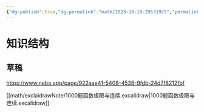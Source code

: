 ```yaml
---
{"dg-publish":true,"dg-permalink":"math/2023-10-10-29531925","permalink":"/math/2023-10-10-29531925/","tags":["数学","高数","1000题"],"created":"2023-10-10T17:52:17.540+08:00","updated":"2023-10-12T03:19:20.393+08:00"}
---
```



# 知识结构

## 草稿

https://www.nebo.app/page/922aae41-5408-4538-9fdb-24d7f8212fbf

[[math/exclaidrawNote/1000题函数极限与连续.excalidraw\|1000题函数极限与连续.excalidraw]]
